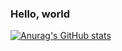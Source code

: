 ### Hello, world

[![Anurag's GitHub stats](https://github-readme-stats.vercel.app/api?username=jiahaoli57&theme=tokyonight)](https://github.com/anuraghazra/github-readme-stats)

<!--
**jiahaoli57/jiahaoli57** is a ✨ _special_ ✨ repository because its `README.md` (this file) appears on your GitHub profile.

Here are some ideas to get you started:

- 🔭 I’m currently working on ...
- 🌱 I’m currently learning ...
- 👯 I’m looking to collaborate on ...
- 🤔 I’m looking for help with ...
- 💬 Ask me about ...
- 📫 How to reach me: ...
- 😄 Pronouns: ...
- ⚡ Fun fact: ...
-->
